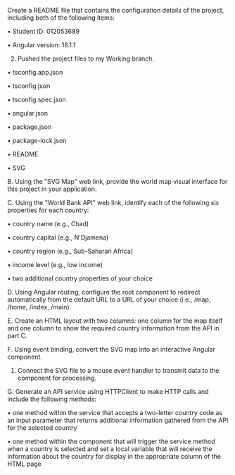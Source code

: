  Create a README file that contains the configuration details of the project, including both of the following items:

•    Student ID: 012053689

•    Angular version: 18.1.1



2.   Pushed the project files to my Working branch.

•    tsconfig.app.json

•    tsconfig.json

•    tsconfig.spec.json

•    angular.json

•    package.json

•    package-lock.json

•    README

•    SVG



B.   Using the "SVG Map" web link, provide the world map visual interface for this project in your application.


C.   Using the "World Bank API" web link, identify each of the following six properties for each country:

•    country name (e.g., Chad)

•    country capital (e.g., N'Djamena)

•    country region (e.g., Sub-Saharan Africa)

•    income level (e.g., low income)

•    two additional country properties of your choice


D.   Using Angular routing, configure the root component to redirect automatically from the default URL to a URL of your choice (i.e., /map, /home, /index, /main).


E.   Create an HTML layout with two columns: one column for the map itself and one column to show the required country information from the API in part C.


F.   Using event binding, convert the SVG map into an interactive Angular component.

1.   Connect the SVG file to a mouse event handler to transmit data to the component for processing.


G.   Generate an API service using HTTPClient to make HTTP calls and include the following methods:

•    one method within the service that accepts a two-letter country code as an input parameter that returns additional information gathered from the API for the selected country

•    one method within the component that will trigger the service method when a country is selected and set a local variable that will receive the information about the country for display in the appropriate column of the HTML page
 

